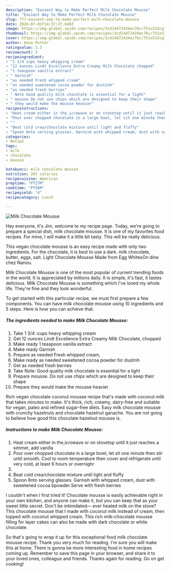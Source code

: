 ```yaml
---
description: "Easiest Way to Make Perfect Milk Chocolate Mousse"
title: "Easiest Way to Make Perfect Milk Chocolate Mousse"
slug: 777-easiest-way-to-make-perfect-milk-chocolate-mousse
date: 2020-07-01T14:37:27.640Z
image: https://img-global.cpcdn.com/recipes/3cd14d72434ac76c/751x532cq70/milk-chocolate-mousse-recipe-main-photo.jpg
thumbnail: https://img-global.cpcdn.com/recipes/3cd14d72434ac76c/751x532cq70/milk-chocolate-mousse-recipe-main-photo.jpg
cover: https://img-global.cpcdn.com/recipes/3cd14d72434ac76c/751x532cq70/milk-chocolate-mousse-recipe-main-photo.jpg
author: Anne Potter
ratingvalue: 3.3
reviewcount: 3
recipeingredient:
- "1 3/4 cups heavy whipping cream"
- "12 ounces Lindt Excellence Extra Creamy Milk Chocolate chopped"
- "1 teaspoon vanilla extract"
- " Garnish"
- "as needed Fresh whipped cream"
- "as needed sweetened cocoa powder for dustinh"
- "as needed fresh berries"
- " Note Good quality milk chocolate is essential for a light"
- " mousse Do not use chips which are designed to keep their shape"
- " they would make the mousse heavier"
recipeinstructions:
- "Heat cream either in the,icrowave or on stovetop until it just reaches a simmer, add vanilla"
- "Pour over chopped chocolate in a large bowl, let sit one minute then stir until smooth. Cool to room temperature then cover and refrigerate until very cold, at least 6 hours or overnighr"
- ""
- "Beat cold crea/chocolate mixture until light and fluffy"
- "Spoon 8nto serving glasses. Garnish with whipped cream, dust with sweetened cocoa bpowder.Serve with fresh berries"
categories:
- Recipe
tags:
- milk
- chocolate
- mousse

katakunci: milk chocolate mousse 
nutrition: 267 calories
recipecuisine: American
preptime: "PT27M"
cooktime: "PT56M"
recipeyield: "4"
recipecategory: Lunch

---
```



![Milk Chocolate Mousse](https://img-global.cpcdn.com/recipes/3cd14d72434ac76c/751x532cq70/milk-chocolate-mousse-recipe-main-photo.jpg)

Hey everyone, it's Jim, welcome to my recipe page. Today, we're going to prepare a special dish, milk chocolate mousse. It is one of my favorites food recipes. For mine, I will make it a little bit tasty. This will be really delicious.

This vegan chocolate mousse is an easy recipe made with only two ingredients. For the chocolate, it is best to use a dark. milk chocolate, butter, eggs, salt. Light Chocolate Mousse Made from Egg WhitesOn dine chez Nanou.

Milk Chocolate Mousse is one of the most popular of current trending foods in the world. It is appreciated by millions daily. It is simple, it's fast, it tastes delicious. Milk Chocolate Mousse is something which I've loved my whole life. They're fine and they look wonderful.


To get started with this particular recipe, we must first prepare a few components. You can have milk chocolate mousse using 10 ingredients and 5 steps. Here is how you can achieve that.

<!--inarticleads1-->

##### The ingredients needed to make Milk Chocolate Mousse:

1. Take 1 3/4 :cups heavy whipping cream
1. Get 12 ounces Lindt Excellence Extra Creamy Milk Chocolate, chopped
1. Make ready 1 teaspoon vanilla extract
1. Make ready  Garnish
1. Prepare as needed Fresh whipped cream,
1. Make ready as needed sweetened cocoa powder for dustinh
1. Get as needed fresh berries
1. Take  Note: Good quality milk chocolate is essential for a light
1. Prepare  mousse. Do not use chips which are designed to keep their shape
1. Prepare  they would make the mousse heavier


Rich vegan chocolate coconut mousse recipe that&#39;s made with coconut milk that takes minutes to make. It&#39;s thick, rich, creamy, dairy-free and suitable for vegan, paleo and refined sugar-free diets. Easy milk chocolate mousse with crunchy hazelnuts and chocolate hazelnut ganache. You are not going to believe how good this chocolate hazelnut mousse is. 

<!--inarticleads2-->

##### Instructions to make Milk Chocolate Mousse:

1. Heat cream either in the,icrowave or on stovetop until it just reaches a simmer, add vanilla
1. Pour over chopped chocolate in a large bowl, let sit one minute then stir until smooth. Cool to room temperature then cover and refrigerate until very cold, at least 6 hours or overnighr
1. 
1. Beat cold crea/chocolate mixture until light and fluffy
1. Spoon 8nto serving glasses. Garnish with whipped cream, dust with sweetened cocoa bpowder.Serve with fresh berries


I couldn&#39;t when I first tried it! Chocolate mousse is easily achievable right in your own kitchen, and anyone can make it, but you can keep that as your sweet little secret. Don&#39;t be intimidated— ever heated milk on the stove? This chocolate mousse that I made with coconut milk instead of cream, then topped with coconut whipped cream. This rich milk-chocolate mousse filling for layer cakes can also be made with dark chocolate or white chocolate. 

So that's going to wrap it up for this exceptional food milk chocolate mousse recipe. Thank you very much for reading. I'm sure you will make this at home. There is gonna be more interesting food in home recipes coming up. Remember to save this page in your browser, and share it to your loved ones, colleague and friends. Thanks again for reading. Go on get cooking!
